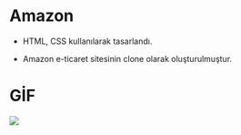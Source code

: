 # Amazon 

- HTML, CSS kullanılarak tasarlandı.

- Amazon e-ticaret sitesinin clone olarak oluşturulmuştur.

# GİF

<img src="Amazon.gif" witdh="50%" />